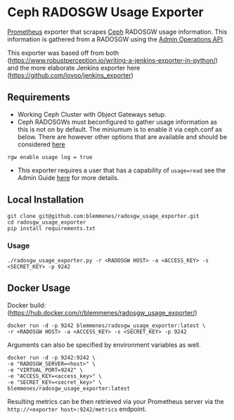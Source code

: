 # Ceph RADOSGW Usage Exporter

[Prometheus](https://prometheus.io/) exporter that scrapes [Ceph](http://ceph.com/) RADOSGW usage information. This information is gathered from a RADOSGW using the [Admin Operations API](http://docs.ceph.com/docs/master/radosgw/adminops/).

This exporter was based off from both (https://www.robustperception.io/writing-a-jenkins-exporter-in-python/) and the more elaborate Jenkins exporter here (https://github.com/lovoo/jenkins_exporter)

## Requirements

* Working Ceph Cluster with Object Gateways setup.
* Ceph RADOSGWs must beconfigured to gather usage information as this is not on by default. The miniumum is to enable it via ceph.conf as below. There are however other options that are available and should be considered [here](http://docs.ceph.com/docs/master/radosgw/config-ref/)
```
rgw enable usage log = true
```

* This exporter requires a user that has a capability of ```usage=read``` see the Admin Guide [here](http://docs.ceph.com/docs/master/radosgw/admin/#add-remove-admin-capabilities) for more details. 

## Local Installation
```
git clone git@github.com:blemmenes/radosgw_usage_exporter.git
cd radosgw_usage_exporter
pip install requirements.txt
```
### Usage
```
./radosgw_usage_exporter.py -r <RADOSGW HOST> -a <ACCESS_KEY> -s <SECRET_KEY> -p 9242
```
## Docker Usage
Docker build: (https://hub.docker.com/r/blemmenes/radosgw_usage_exporter/)
```
docker run -d -p 9242 blemmenes/radosgw_usage_exporter:latest \
-r <RADOSGW HOST> -a <ACCESS_KEY> -s <SECRET_KEY> -p 9242
```
Arguments can also be specified by environment variables as well.
```
docker run -d -p 9242:9242 \
-e "RADOSGW_SERVER=<host>" \
-e "VIRTUAL_PORT=9242" \
-e "ACCESS_KEY=<access_key>" \
-e "SECRET_KEY=<secret_key>" \
blemmenes/radosgw_usage_exporter:latest
```

Resulting metrics can be then retrieved via your Prometheus server via the ```http://<exporter host>:9242/metrics``` endpoint.
